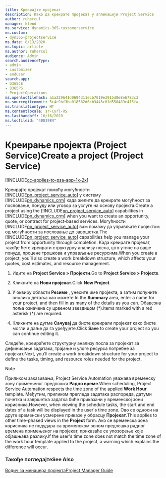 ```yaml
---
title: Креирајте пројекат
description: Како да креирате пројекат у апликацији Project Service
author: ruhercul
manager: kfend
ms.service: dynamics-365-customerservice
ms.custom:
- dyn365-projectservice
ms.date: 8/13/2020
ms.topic: article
ms.author: ruhercul
audience: Admin
search.audienceType:
- admin
- customizer
- enduser
search.app:
- D365CE
- D365PS
- ProjectOperations
ms.openlocfilehash: a1a229641d0694311ecb7019e3915d0e8e6783c3
ms.sourcegitcommit: 5c4c9bf3ba018562d6cb3443c01d550489c415fa
ms.translationtype: HT
ms.contentlocale: sr-Cyrl-RS
ms.lasthandoff: 10/16/2020
ms.locfileid: "4083984"
---
```

# <a name="create-a-project-project-service"></a><span data-ttu-id="e4683-103">Креирање пројекта (Project Service)</span><span class="sxs-lookup"><span data-stu-id="e4683-103">Create a project (Project Service)</span></span>

[!INCLUDE[cc-applies-to-psa-app-1x-2x](../includes/cc-applies-to-psa-app-1x-2x.md)]

<span data-ttu-id="e4683-104">Креирајте пројекат помоћу могућности [!INCLUDE[pn_project_service_auto](../includes/pn-project-service-auto.md)] у систему [!INCLUDE[pn_dynamics_crm](../includes/pn-dynamics-crm.md)] када желите да креирате могућност за пословање, понуду или уговор за услуге на основу пројекта.</span><span class="sxs-lookup"><span data-stu-id="e4683-104">Create a project using the [!INCLUDE[pn_project_service_auto](../includes/pn-project-service-auto.md)] capabilities in [!INCLUDE[pn_dynamics_crm](../includes/pn-dynamics-crm.md)] when you want to create an opportunity, quote, or contract for project-based services.</span></span> <span data-ttu-id="e4683-105">Могућности [!INCLUDE[pn_project_service_auto](../includes/pn-project-service-auto.md)] вам помажу да управљате пројектом од могућности за пословање до завршетка.</span><span class="sxs-lookup"><span data-stu-id="e4683-105">The [!INCLUDE[pn_project_service_auto](../includes/pn-project-service-auto.md)] capabilities help you manage your project from opportunity through completion.</span></span> <span data-ttu-id="e4683-106">Када креирате пројекат, такође ћете креирати структурну анализу посла, што утиче на ваше понуде, процене трошкова и управљање ресурсима.</span><span class="sxs-lookup"><span data-stu-id="e4683-106">When you create a project, you’ll also create a work breakdown structure, which affects your quotes, cost estimates, and resource management.</span></span>  
  
1.  <span data-ttu-id="e4683-107">Идите на **Project Service > Пројекти**.</span><span class="sxs-lookup"><span data-stu-id="e4683-107">Go to **Project Service > Projects**.</span></span>  
  
2.  <span data-ttu-id="e4683-108">Кликните на **Нови пројекат**.</span><span class="sxs-lookup"><span data-stu-id="e4683-108">Click **New Project**.</span></span>  
  
3.  <span data-ttu-id="e4683-109">У оквиру области **Резиме** , унесите име пројекта, а затим попуните онолико детаља као можете.</span><span class="sxs-lookup"><span data-stu-id="e4683-109">In the **Summary** area, enter a name for your project, and then fill in as many of the details as you can.</span></span> <span data-ttu-id="e4683-110">Обавезна поља означена су црвеном звездицом (\*).</span><span class="sxs-lookup"><span data-stu-id="e4683-110">Items marked with a red asterisk (\*) are required.</span></span>  
  
4.  <span data-ttu-id="e4683-111">Кликните на дугме **Сачувај** да бисте креирали пројекат како бисте могли и даље да га уређујете.</span><span class="sxs-lookup"><span data-stu-id="e4683-111">Click **Save** to create your project so you can continue editing it.</span></span>  
  
<span data-ttu-id="e4683-112">Следеће, креираћете структурну анализу посла за пројекат за дефинисање задатака, трајање и улоге ресурса потребне за пројекат.</span><span class="sxs-lookup"><span data-stu-id="e4683-112">Next, you’ll create a work breakdown structure for your project to define the tasks, timing, and resource roles needed for the project.</span></span>  

> [!NOTE]
> <span data-ttu-id="e4683-113">Приликом заказивања, Project Service Automation уважава временску зону примењеног предлошка **Радно време**.</span><span class="sxs-lookup"><span data-stu-id="e4683-113">When scheduling, Project Service Automation respects the time zone of the applied **Work Hour** template.</span></span> <span data-ttu-id="e4683-114">Међутим, приликом прегледа задатака распореда, датуми почетка и завршетка задатка биће приказани у временској зони корисника.</span><span class="sxs-lookup"><span data-stu-id="e4683-114">However, when viewing the schedule tasks, the start and end dates of a task will be displayed in the user's time zone.</span></span> <span data-ttu-id="e4683-115">Ово се односи на друге временски усмерене приказе у обрасцу **Пројекат**.</span><span class="sxs-lookup"><span data-stu-id="e4683-115">This applies to other time-phased views in the **Project** form.</span></span> <span data-ttu-id="e4683-116">Ако се временска зона корисника не подудара са временском зоном предлошка радног времена примењеног на пројекат, приказаће се упозорење које објашњава разлику.</span><span class="sxs-lookup"><span data-stu-id="e4683-116">If the user's time zone does not match the time zone of the work hour template applied to the project, a warning which explains the difference will occur.</span></span> 
  
### <a name="see-also"></a><span data-ttu-id="e4683-117">Такође погледајте</span><span class="sxs-lookup"><span data-stu-id="e4683-117">See Also</span></span>  
 [<span data-ttu-id="e4683-118">Водич за менаџера пројекта</span><span class="sxs-lookup"><span data-stu-id="e4683-118">Project Manager Guide</span></span>](../psa/project-manager-guide.md)

